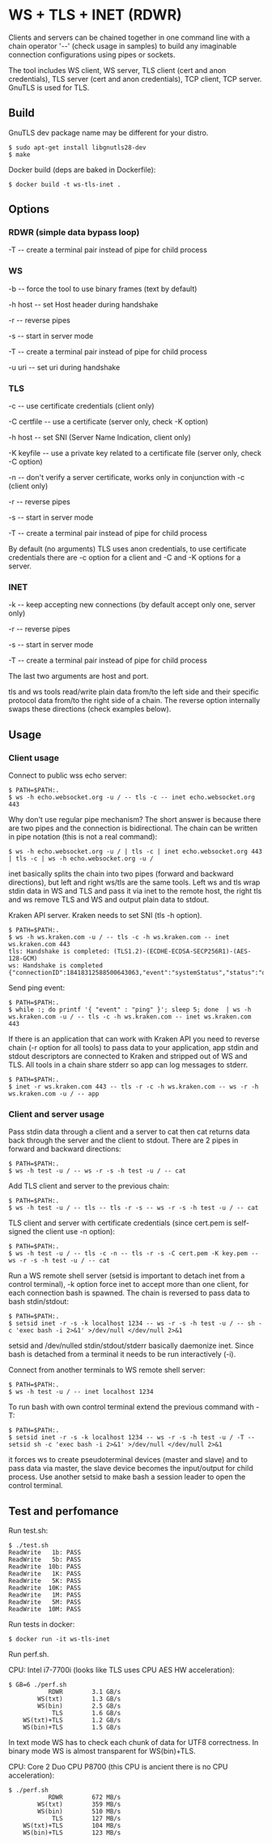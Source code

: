 # WS + TLS + INET (RDWR)

Clients and servers can be chained together in one command line with a chain operator '--' (check usage in samples) to build any imaginable connection configurations using pipes or sockets.

The tool includes WS client, WS server, TLS client (cert and anon credentials), TLS server (cert and anon credentials), TCP client, TCP server. GnuTLS is used for TLS.


## Build

GnuTLS dev package name may be different for your distro.

```
$ sudo apt-get install libgnutls28-dev
$ make
```

Docker build (deps are baked in Dockerfile):

```
$ docker build -t ws-tls-inet .
```

## Options

### RDWR (simple data bypass loop)

-T -- create a terminal pair instead of pipe for child process


### WS

-b -- force the tool to use binary frames (text by default) 

-h host -- set Host header during handshake

-r -- reverse pipes

-s -- start in server mode

-T -- create a terminal pair instead of pipe for child process

-u uri -- set uri during handshake


### TLS

-c -- use certificate credentials (client only) 

-C certfile -- use a certificate (server only, check -K option)

-h host -- set SNI (Server Name Indication, client only)

-K keyfile -- use a private key related to a certificate file (server only, check -C option)

-n -- don't verify a server certificate, works only in conjunction with -c (client only)

-r -- reverse pipes

-s -- start in server mode

-T -- create a terminal pair instead of pipe for child process

By default (no arguments) TLS uses anon credentials, to use certificate credentials there are -c option for a client and -C and -K options for a server.


### INET

-k -- keep accepting new connections (by default accept only one, server only)

-r -- reverse pipes

-s -- start in server mode

-T -- create a terminal pair instead of pipe for child process


The last two arguments are host and port.


tls and ws tools read/write plain data from/to the left side and their specific protocol data from/to the right side of a chain. The reverse option internally swaps these directions (check examples below).

## Usage

### Client usage

Connect to public wss echo server:

```
$ PATH=$PATH:.
$ ws -h echo.websocket.org -u / -- tls -c -- inet echo.websocket.org 443

```

Why don't use regular pipe mechanism? The short answer is because there are two pipes and the connection is bidirectional. The chain can be written in pipe notation (this is not a real command):

```
$ ws -h echo.websocket.org -u / | tls -c | inet echo.websocket.org 443 | tls -c | ws -h echo.websocket.org -u /
```
inet basically splits the chain into two pipes (forward and backward directions), but left and right ws/tls are the same tools. Left ws and tls wrap stdin data in WS and TLS and pass it via inet to the remote host, the right tls and ws remove TLS and WS and output plain data to stdout.


Kraken API server. Kraken needs to set SNI (tls -h option).

```
$ PATH=$PATH:.
$ ws -h ws.kraken.com -u / -- tls -c -h ws.kraken.com -- inet ws.kraken.com 443
tls: Handshake is completed: (TLS1.2)-(ECDHE-ECDSA-SECP256R1)-(AES-128-GCM)
ws: Handshake is completed
{"connectionID":18418312588500643063,"event":"systemStatus","status":"online","version":"1.6.0"}

```

Send ping event:

```
$ PATH=$PATH:.
$ while :; do printf '{ "event" : "ping" }'; sleep 5; done  | ws -h ws.kraken.com -u / -- tls -c -h ws.kraken.com -- inet ws.kraken.com 443

```

If there is an application that can work with Kraken API you need to reverse chain (-r option for all tools) to pass data to your application, app stdin and stdout descriptors are connected to Kraken and stripped out of WS and TLS. All tools in a chain share stderr so app can log messages to stderr.

```
$ PATH=$PATH:.
$ inet -r ws.kraken.com 443 -- tls -r -c -h ws.kraken.com -- ws -r -h ws.kraken.com -u / -- app

```

### Client and server usage

Pass stdin data through a client and a server to cat then cat returns data back through the server and the client to stdout. There are 2 pipes in forward and backward directions:

```
$ PATH=$PATH:.
$ ws -h test -u / -- ws -r -s -h test -u / -- cat
```

Add TLS client and server to the previous chain:
```
$ PATH=$PATH:.
$ ws -h test -u / -- tls -- tls -r -s -- ws -r -s -h test -u / -- cat
```

TLS client and server with certificate credentials (since cert.pem is self-signed the client use -n option):
```
$ PATH=$PATH:.
$ ws -h test -u / -- tls -c -n -- tls -r -s -C cert.pem -K key.pem -- ws -r -s -h test -u / -- cat
```


Run a WS remote shell server (setsid is important to detach inet from a control terminal), -k option force inet to accept more than one client, for each connection bash is spawned. The chain is reversed to pass data to bash stdin/stdout:

```
$ PATH=$PATH:.
$ setsid inet -r -s -k localhost 1234 -- ws -r -s -h test -u / -- sh -c 'exec bash -i 2>&1' >/dev/null </dev/null 2>&1
```

setsid and /dev/nulled stdin/stdout/stderr basically daemonize inet. Since bash is detached from a terminal it needs to be run interactively (-i).

Connect from another terminals to WS remote shell server:
```
$ PATH=$PATH:.
$ ws -h test -u / -- inet localhost 1234
```

To run bash with own control terminal extend the previous command with -T:
```
$ PATH=$PATH:.
$ setsid inet -r -s -k localhost 1234 -- ws -r -s -h test -u / -T -- setsid sh -c 'exec bash -i 2>&1' >/dev/null </dev/null 2>&1
```

it forces ws to create pseudoterminal devices (master and slave) and to pass data via master, the slave device becomes the input/output for child process. Use another setsid to make bash a session leader to open the control terminal.


## Test and perfomance

Run test.sh:

```
$ ./test.sh 
ReadWrite   1b: PASS
ReadWrite   5b: PASS
ReadWrite  10b: PASS
ReadWrite   1K: PASS
ReadWrite   5K: PASS
ReadWrite  10K: PASS
ReadWrite   1M: PASS
ReadWrite   5M: PASS
ReadWrite  10M: PASS

```

Run tests in docker:

```
$ docker run -it ws-tls-inet
```

Run perf.sh.

CPU: Intel i7-7700i (looks like TLS uses CPU AES HW acceleration):

```
$ GB=6 ./perf.sh 
           RDWR        3.1 GB/s
        WS(txt)        1.3 GB/s
        WS(bin)        2.5 GB/s
            TLS        1.6 GB/s
    WS(txt)+TLS        1.2 GB/s
    WS(bin)+TLS        1.5 GB/s
```
In text mode WS has to check each chunk of data for UTF8 correctness. In binary mode WS is almost transparent for WS(bin)+TLS.


CPU: Core 2 Duo CPU P8700 (this CPU is ancient there is no CPU acceleration):

```
$ ./perf.sh 
           RDWR        672 MB/s
        WS(txt)        359 MB/s
        WS(bin)        510 MB/s
            TLS        127 MB/s
    WS(txt)+TLS        104 MB/s
    WS(bin)+TLS        123 MB/s
```
